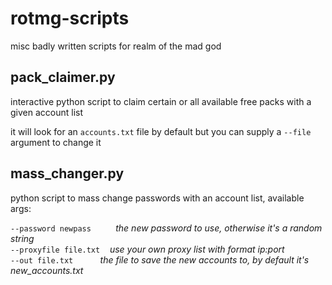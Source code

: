 # rotmg-scripts
misc badly written scripts for realm of the mad god


## pack_claimer.py

interactive python script to claim certain or all available free packs with a given account list

it will look for an `accounts.txt` file by default but you can supply a `--file` argument to change it


## mass_changer.py

python script to mass change passwords with an account list, available args:

`--password newpass`&nbsp;&nbsp;&nbsp;&nbsp;&nbsp;&nbsp;&nbsp;&nbsp;&nbsp; *the new password to use, otherwise it's a random string*   
`--proxyfile file.txt`&nbsp;&nbsp;&nbsp; *use your own proxy list with format ip:port*  
`--out file.txt`&nbsp;&nbsp;&nbsp;&nbsp;&nbsp;&nbsp;&nbsp;&nbsp;&nbsp;&nbsp; *the file to save the new accounts to, by default it's new_accounts.txt*
